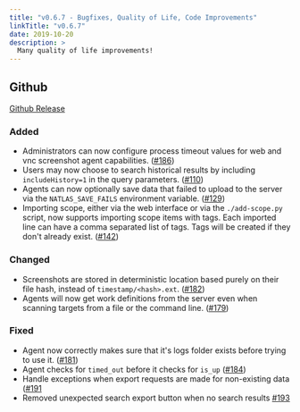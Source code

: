 ```yaml
---
title: "v0.6.7 - Bugfixes, Quality of Life, Code Improvements"
linkTitle: "v0.6.7"
date: 2019-10-20
description: >
  Many quality of life improvements!
---
```


## Github

[Github Release](https://github.com/natlas/natlas/releases/tag/v0.6.7)

### Added

- Administrators can now configure process timeout values for web and vnc screenshot agent capabilities. ([#186](https://github.com/natlas/natlas/issues/186))
- Users may now choose to search historical results by including `includeHistory=1` in the query parameters. ([#110](https://github.com/natlas/natlas/issues/110))
- Agents can now optionally save data that failed to upload to the server via the `NATLAS_SAVE_FAILS` environment variable. ([#129](https://github.com/natlas/natlas/issues/129))
- Importing scope, either via the web interface or via the `./add-scope.py` script, now supports importing scope items with tags. Each imported line can have a comma separated list of tags. Tags will be created if they don't already exist. ([#142](https://github.com/natlas/natlas/issues/142))

### Changed

- Screenshots are stored in deterministic location based purely on their file hash, instead of `timestamp/<hash>.ext`. ([#182](https://github.com/natlas/natlas/issues/182))
- Agents will now get work definitions from the server even when scanning targets from a file or the command line. ([#179](https://github.com/natlas/natlas/issues/179))

### Fixed

- Agent now correctly makes sure that it's logs folder exists before trying to use it. ([#181](https://github.com/natlas/natlas/issues/181))
- Agent checks for `timed_out` before it checks for `is_up` ([#184](https://github.com/natlas/natlas/issues/184))
- Handle exceptions when export requests are made for non-existing data ([#191](https://github.com/natlas/natlas/issues/191)
- Removed unexpected search export button when no search results [#193](https://github.com/natlas/natlas/issues/193)
